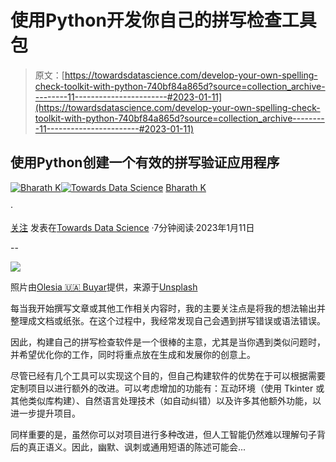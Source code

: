 # 使用Python开发你自己的拼写检查工具包

> 原文：[https://towardsdatascience.com/develop-your-own-spelling-check-toolkit-with-python-740bf84a865d?source=collection_archive---------11-----------------------#2023-01-11](https://towardsdatascience.com/develop-your-own-spelling-check-toolkit-with-python-740bf84a865d?source=collection_archive---------11-----------------------#2023-01-11)

## 使用Python创建一个有效的拼写验证应用程序

[](https://bharath-k1297.medium.com/?source=post_page-----740bf84a865d--------------------------------)[![Bharath K](../Images/b6f215f28132a953bcae80842301e303.png)](https://bharath-k1297.medium.com/?source=post_page-----740bf84a865d--------------------------------)[](https://towardsdatascience.com/?source=post_page-----740bf84a865d--------------------------------)[![Towards Data Science](../Images/a6ff2676ffcc0c7aad8aaf1d79379785.png)](https://towardsdatascience.com/?source=post_page-----740bf84a865d--------------------------------) [Bharath K](https://bharath-k1297.medium.com/?source=post_page-----740bf84a865d--------------------------------)

·

[关注](https://medium.com/m/signin?actionUrl=https%3A%2F%2Fmedium.com%2F_%2Fsubscribe%2Fuser%2F2b0fa005e971&operation=register&redirect=https%3A%2F%2Ftowardsdatascience.com%2Fdevelop-your-own-spelling-check-toolkit-with-python-740bf84a865d&user=Bharath+K&userId=2b0fa005e971&source=post_page-2b0fa005e971----740bf84a865d---------------------post_header-----------) 发表在[Towards Data Science](https://towardsdatascience.com/?source=post_page-----740bf84a865d--------------------------------) ·7分钟阅读·2023年1月11日[](https://medium.com/m/signin?actionUrl=https%3A%2F%2Fmedium.com%2F_%2Fvote%2Ftowards-data-science%2F740bf84a865d&operation=register&redirect=https%3A%2F%2Ftowardsdatascience.com%2Fdevelop-your-own-spelling-check-toolkit-with-python-740bf84a865d&user=Bharath+K&userId=2b0fa005e971&source=-----740bf84a865d---------------------clap_footer-----------)

--

[](https://medium.com/m/signin?actionUrl=https%3A%2F%2Fmedium.com%2F_%2Fbookmark%2Fp%2F740bf84a865d&operation=register&redirect=https%3A%2F%2Ftowardsdatascience.com%2Fdevelop-your-own-spelling-check-toolkit-with-python-740bf84a865d&source=-----740bf84a865d---------------------bookmark_footer-----------)![](../Images/7afeb5ad5b1c2c058199cdc11b12f4fd.png)

照片由[Olesia 🇺🇦 Buyar](https://unsplash.com/@olesichka?utm_source=medium&utm_medium=referral)提供，来源于[Unsplash](https://unsplash.com/?utm_source=medium&utm_medium=referral)

每当我开始撰写文章或其他工作相关内容时，我的主要关注点是将我的想法输出并整理成文档或纸张。在这个过程中，我经常发现自己会遇到拼写错误或语法错误。

因此，构建自己的拼写检查软件是一个很棒的主意，尤其是当你遇到类似问题时，并希望优化你的工作，同时将重点放在生成和发展你的创意上。

尽管已经有几个工具可以实现这个目的，但自己构建软件的优势在于可以根据需要定制项目以进行额外的改进。可以考虑增加的功能有：互动环境（使用 Tkinter 或其他类似库构建）、自然语言处理技术（如自动纠错）以及许多其他额外功能，以进一步提升项目。

同样重要的是，虽然你可以对项目进行多种改进，但人工智能仍然难以理解句子背后的真正语义。因此，幽默、讽刺或通用短语的陈述可能会...
